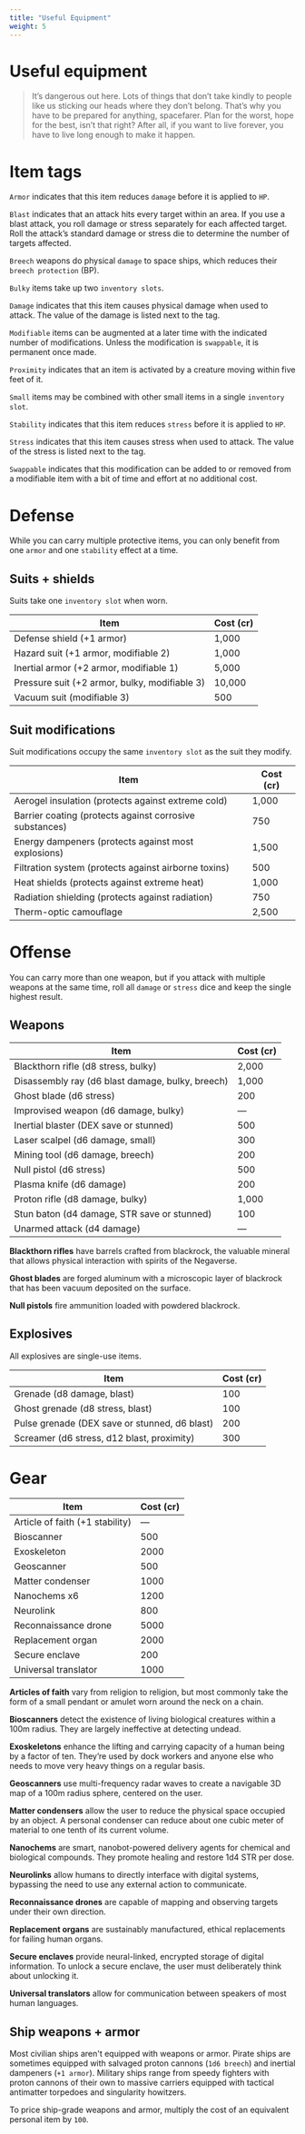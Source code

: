 ```yaml
---
title: "Useful Equipment"
weight: 5
---
```


# Useful equipment

> It’s dangerous out here. Lots of things that don’t take kindly to people like us sticking our heads where they don’t belong. That’s why you have to be prepared for anything, spacefarer. Plan for the worst, hope for the best, isn’t that right? After all, if you want to live forever, you have to live long enough to make it happen.

# Item tags

`Armor` indicates that this item reduces `damage` before it is applied to `HP`.

`Blast` indicates that an attack hits every target within an area. If you use a blast attack, you roll damage or stress separately for each affected target. Roll the attack’s standard damage or stress die to determine the number of targets affected.

`Breech` weapons do physical `damage` to space ships, which reduces their `breech protection` (BP).

`Bulky` items take up two `inventory slots`.

`Damage` indicates that this item causes physical damage when used to attack. The value of the damage is listed next to the tag.

`Modifiable` items can be augmented at a later time with the indicated number of modifications. Unless the modification is `swappable`, it is permanent once made.

`Proximity` indicates that an item is activated by a creature moving within five feet of it.

`Small` items may be combined with other small items in a single `inventory slot`.

`Stability` indicates that this item reduces `stress` before it is applied to `HP`.

`Stress` indicates that this item causes stress when used to attack. The value of the stress is listed next to the tag.

`Swappable` indicates that this modification can be added to or removed from a modifiable item with a bit of time and effort at no additional cost.

# Defense

While you can carry multiple protective items, you can only benefit from one `armor` and one `stability` effect at a time.

## Suits + shields

Suits take one `inventory slot` when worn.

| Item                                          | Cost (cr) |
| --------------------------------------------- | --------- |
| Defense shield (+1 armor)                     | 1,000     |
| Hazard suit (+1 armor, modifiable 2)          | 1,000     |
| Inertial armor (+2 armor, modifiable 1)       | 5,000     |
| Pressure suit (+2 armor, bulky, modifiable 3) | 10,000    |
| Vacuum suit (modifiable 3)                    | 500       |

## Suit modifications

Suit modifications occupy the same `inventory slot` as the suit they modify.

| Item                                                    | Cost (cr) |
| ------------------------------------------------------- | --------- |
| Aerogel insulation (protects against extreme cold)      | 1,000     |
| Barrier coating (protects against corrosive substances) | 750       |
| Energy dampeners (protects against most explosions)     | 1,500     |
| Filtration system (protects against airborne toxins)    | 500       |
| Heat shields (protects against extreme heat)            | 1,000     |
| Radiation shielding (protects against radiation)        | 750       |
| Therm-optic camouflage                                  | 2,500     |

# Offense

You can carry more than one weapon, but if you attack with multiple weapons at the same time, roll all `damage` or `stress` dice and keep the single highest result.

## Weapons

| Item                                             | Cost (cr) |
| ------------------------------------------------ | --------- |
| Blackthorn rifle (d8 stress, bulky)              | 2,000     |
| Disassembly ray (d6 blast damage, bulky, breech) | 1,000     |
| Ghost blade (d6 stress)                          | 200       |
| Improvised weapon (d6 damage, bulky)             | —         |
| Inertial blaster (DEX save or stunned)           | 500       |
| Laser scalpel (d6 damage, small)                 | 300       |
| Mining tool (d6 damage, breech)                  | 200       |
| Null pistol (d6 stress)                          | 500       |
| Plasma knife (d6 damage)                         | 200       |
| Proton rifle (d8 damage, bulky)                  | 1,000     |
| Stun baton (d4 damage, STR save or stunned)      | 100       |
| Unarmed attack (d4 damage)                       | —         |

**Blackthorn rifles** have barrels crafted from blackrock, the valuable mineral that allows physical interaction with spirits of the Negaverse.

**Ghost blades** are forged aluminum with a microscopic layer of blackrock that has been vacuum deposited on the surface.

**Null pistols** fire ammunition loaded with powdered blackrock.

## Explosives

All explosives are single-use items.

| Item                                          | Cost (cr) |
| --------------------------------------------- | --------- |
| Grenade (d8 damage, blast)                    | 100       |
| Ghost grenade (d8 stress, blast)              | 100       |
| Pulse grenade (DEX save or stunned, d6 blast) | 200       |
| Screamer (d6 stress, d12 blast, proximity)    | 300       |

# Gear

| Item                            | Cost (cr) |
| ------------------------------- | --------- |
| Article of faith (+1 stability) | —         |
| Bioscanner                      | 500       |
| Exoskeleton                     | 2000      |
| Geoscanner                      | 500       |
| Matter condenser                | 1000      |
| Nanochems x6                    | 1200      |
| Neurolink                       | 800       |
| Reconnaissance drone            | 5000      |
| Replacement organ               | 2000      |
| Secure enclave                  | 200       |
| Universal translator            | 1000      |

**Articles of faith** vary from religion to religion, but most commonly take the form of a small pendant or amulet worn around the neck on a chain.

**Bioscanners** detect the existence of living biological creatures within a 100m radius. They are largely ineffective at detecting undead.

**Exoskeletons** enhance the lifting and carrying capacity of a human being by a factor of ten. They’re used by dock workers and anyone else who needs to move very heavy things on a regular basis.

**Geoscanners** use multi-frequency radar waves to create a navigable 3D map of a 100m radius sphere, centered on the user.

**Matter condensers** allow the user to reduce the physical space occupied by an object. A personal condenser can reduce about one cubic meter of material to one tenth of its current volume.

**Nanochems** are smart, nanobot-powered delivery agents for chemical and biological compounds. They promote healing and restore 1d4 STR per dose.

**Neurolinks** allow humans to directly interface with digital systems, bypassing the need to use any external action to communicate.

**Reconnaissance drones** are capable of mapping and observing targets under their own direction.

**Replacement organs** are sustainably manufactured, ethical replacements for failing human organs.

**Secure enclaves** provide neural-linked, encrypted storage of digital information. To unlock a secure enclave, the user must deliberately think about unlocking it.

**Universal translators** allow for communication between speakers of most human languages.

## Ship weapons + armor

Most civilian ships aren't equipped with weapons or armor. Pirate ships are sometimes equipped with salvaged proton cannons (`1d6 breech`) and inertial dampeners (`+1 armor`). Military ships range from speedy fighters with proton cannons of their own to massive carriers equipped with tactical antimatter torpedoes and singularity howitzers.

To price ship-grade weapons and armor, multiply the cost of an equivalent personal item by `100`.
